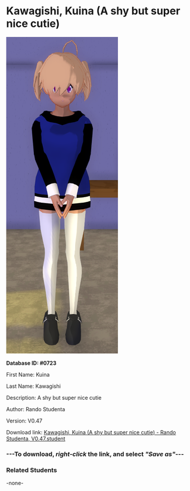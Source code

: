 # Kawagishi, Kuina (A shy but super nice cutie)

<img src="Files/Kawagishi, Kuina (A shy but super nice cutie).png" title="Kawagishi, Kuina (A shy but super nice cutie) - Rando Studenta, V0.47">

**Database ID: #0723**

First Name: Kuina

Last Name: Kawagishi

Description: A shy but super nice cutie

Author: Rando Studenta

Version: V0.47

Download link: <a href="https://raw.githubusercontent.com/Arbiter1223/Daigaku-Gurashi-Custom-Students/master/Students/Files/Kawagishi%2C%20Kuina%20(A%20shy%20but%20super%20nice%20cutie)%20-%20Rando%20Studenta%2C%20V0.47.student">Kawagishi, Kuina (A shy but super nice cutie) - Rando Studenta, V0.47.student</a>

### ---**To download, _right-click_ the link, and select _"Save as"_**---

### Related Students

-none-
